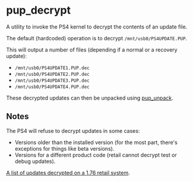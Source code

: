 # pup_decrypt
A utility to invoke the PS4 kernel to decrypt the contents of an update file.

The default (hardcoded) operation is to decrypt `/mnt/usb0/PS4UPDATE.PUP`.

This will output a number of files (depending if a normal or a recovery update):
* `/mnt/usb0/PS4UPDATE1.PUP.dec`
* `/mnt/usb0/PS4UPDATE2.PUP.dec`
* `/mnt/usb0/PS4UPDATE3.PUP.dec`
* `/mnt/usb0/PS4UPDATE4.PUP.dec`

These decrypted updates can then be unpacked using [pup_unpack](https://github.com/idc/ps4-pup_unpack/).

## Notes
The PS4 will refuse to decrypt updates in some cases:
* Versions older than the installed version (for the most part, there's exceptions for things like beta versions).
* Versions for a different product code (retail cannot decrypt test or debug updates).

[A list of updates decrypted on a 1.76 retail system](RETAIL.md).
